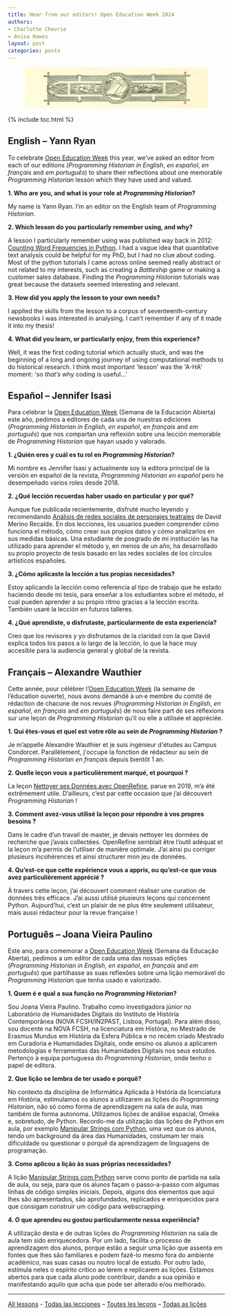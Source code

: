 ```yaml
---
title: Hear from our editors! Open Education Week 2024
authors: 
- Charlotte Chevrie
- Anisa Hawes
layout: post
categories: posts 
---
```


<p><figure><img src="/images/blog/OEW-banner.jpg" alt="Banner showing an open book on a geometric background"/><figcaption></figcaption> </figure></p>

{% include toc.html %}

## English – Yann Ryan

To celebrate [Open Education Week](https://oeweek.oeglobal.org/) this year, we’ve asked an editor from each of our editions (_Programming Historian in English_, _en español_, _en français_ and _em português_) to share their reflections about one memorable _Programming Historian_ lesson which they have used and valued.

**1. Who are you, and what is your role at _Programming Historian_?**

My name is Yann Ryan. I’m an editor on the English team of _Programming Historian_. 

**2. Which lesson do you particularly remember using, and why?**

A lesson I particularly remember using was published way back in 2012: [Counting Word Frequencies in Python](https://doi.org/10.46430/phen0003). I had a vague idea that quantitative text analysis could be helpful for my PhD, but I had no clue about coding. Most of the python tutorials I came across online seemed really abstract or not related to my interests, such as creating a _Battleship_ game or making a customer sales database. Finding the _Programming Historian_ tutorials was great because the datasets seemed interesting and relevant. 

**3. How did you apply the lesson to your own needs?**

I applied the skills from the lesson to a corpus of seventeenth-century newsbooks I was interested in analysing. I can’t remember if any of it made it into my thesis!

**4. What did you learn, or particularly enjoy, from this experience?**

Well, it was the first coding tutorial which actually stuck, and was the beginning of a long and ongoing journey of using computational methods to do historical research. I think most important 'lesson' was the 'A-HA' moment: 'so _that’s_ why coding is useful…'

## Español – Jennifer Isasi

Para celebrar la [Open Education Week](https://oeweek.oeglobal.org/) (Semana de la Educación Abierta) este año, pedimos a editores de cada una de nuestras ediciones (_Programming Historian in English_, _en español_, _en français_ and _em português_) que nos compartan una reflexión sobre una lección memorable de _Programming Historian_ que hayan usado y valorado.

**1. ¿Quién eres y cuál es tu rol en _Programming Historian_?**

Mi nombre es Jennifer Isasi y actualmente soy la editora principal de la versión en español de la revista, _Programming Historian en español_ pero he desempeñado varios roles desde 2018.

**2. ¿Qué lección recuerdas haber usado en particular y por qué?**

Aunque fue publicada recientemente, disfruté mucho leyendo y recomendando [Análisis de redes sociales de personajes teatrales](https://doi.org/10.46430/phes0064) de David Merino Recalde. En dos lecciones, los usuarios pueden comprender cómo funciona el método, cómo crear sus propios datos y cómo analizarlos en sus medidas básicas. Una estudiante de posgrado de mi institución las ha utilizado para aprender el método y, en menos de un año, ha desarrollado su propio proyecto de tesis basado en las redes sociales de los círculos artísticos españoles.

**3. ¿Cómo aplicaste la lección a tus propias necesidades?**

Estoy aplicando la lección como referencia al tipo de trabajo que he estado haciendo desde mi tesis, para enseñar a los estudiantes sobre el método, el cual pueden aprender a su propio ritmo gracias a la lección escrita. También usaré la lección en futuros talleres.

**4. ¿Qué aprendiste, o disfrutaste, particularmente de esta experiencia?**

Creo que los revisores y yo disfrutamos de la claridad con la que David explica todos los pasos a lo largo de la lección, lo que la hace muy accesible para la audiencia general y global de la revista.

## Français – Alexandre Wauthier

Cette année, pour célébrer l’[Open Education Week](https://oeweek.oeglobal.org/) (la semaine de l’éducation ouverte), nous avons demandé à un·e membre du comité de rédaction de chacune de nos revues (_Programming Historian in English_, _en español_, _en français_ and _em português_) de nous faire part de ses réflexions sur une leçon de _Programming Historian_ qu’il ou elle a utilisée et appréciée.

**1. Qui êtes-vous et quel est votre rôle au sein de _Programming Historian_&nbsp;?**

Je m’appelle Alexandre Wauthier et je suis ingénieur d'études au Campus Condorcet. Parallèlement, j'occupe la fonction de rédacteur au sein de _Programming Historian en français_ depuis bientôt 1 an.

**2. Quelle leçon vous a particulièrement marqué, et pourquoi&nbsp;?**

La leçon [Nettoyer ses Données avec OpenRefine](https://doi.org/10.46430/phfr0004), parue en 2019, m’a été extrêmement utile. D’ailleurs, c’est par cette occasion que j’ai découvert _Programming Historian_&nbsp;!

**3. Comment avez-vous utilisé la leçon pour répondre à vos propres besoins&nbsp;?**

Dans le cadre d’un travail de master, je devais nettoyer les données de recherche que j’avais collectées. OpenRefine semblait être l’outil adéquat et la leçon m’a permis de l’utiliser de manière optimale. J’ai ainsi pu corriger plusieurs incohérences et ainsi structurer mon jeu de données.

**4. Qu’est-ce que cette expérience vous a appris, ou qu’est-ce que vous avez particulièrement apprécié&nbsp;?**

À travers cette leçon, j’ai découvert comment réaliser une curation de données très efficace. J’ai aussi utilisé plusieurs leçons qui concernent Python. Aujourd’hui, c’est un plaisir de ne plus être seulement utilisateur, mais aussi rédacteur pour la revue française&nbsp;!

## Português – Joana Vieira Paulino

Este ano, para comemorar a [Open Education Week](https://oeweek.oeglobal.org/) (Semana da Educação Aberta), pedimos a um editor de cada uma das nossas edições (_Programming Historian in English_, _en español_, _en français_ and _em português_) que partilhasse as suas reflexões sobre uma lição memorável do _Programming Historian_ que tenha usado e valorizado.

**1. Quem é e qual a sua função no _Programming Historian_?**

Sou Joana Vieira Paulino. Trabalho como investigadora júnior no Laboratório de Humanidades Digitais do Instituto de História Contemporânea (NOVA FCSH/IN2PAST, Lisboa, Portugal). Para além disso, sou docente na NOVA FCSH, na licenciatura em História, no Mestrado de Erasmus Mundus em História da Esfera Pública e no recém criado Mestrado em Curadoria e Humanidades Digitais, onde ensino os alunos a aplicarem metodologias e ferramentas das Humanidades Digitais nos seus estudos. Pertenço à equipa portuguesa do _Programming Historian_, onde tenho o papel de editora.

**2. Que lição se lembra de ter usado e porquê?**

No contexto da disciplina de Informática Aplicada à História da licenciatura em História, estimulamos os alunos a utilizarem as lições do _Programming Historian_, não só como forma de aprendizagem na sala de aula, mas também de forma autonoma. Utilizamos lições de análise espacial, Omeka e, sobretudo, de Python. Recordo-me da utilização das lições de Python em aula, por exemplo [Manipular Strings com Python](https://doi.org/10.46430/phpt0016), uma vez que os alunos, tendo um background da área das Humanidades, costumam ter mais dificuldade ou questionar o porquê da aprendizagem de linguagens de programação.

**3. Como aplicou a lição às suas próprias necessidades?**

A lição [Manipular Strings com Python](https://doi.org/10.46430/phpt0016) serve como ponto de partida na sala de aula, ou seja, para que os alunos façam o passo-a-passo com algumas linhas de código simples iniciais. Depois, alguns dos elementos que aqui lhes são apresentados, são aprofundados, replicados e enriquecidos para que consigam construir um código para webscrapping. 

**4. O que aprendeu ou gostou particularmente nessa experiência?**

A utilização desta e de outras lições do _Programming Historian_ na sala de aula tem sido enriquecedora. Por um lado, facilita o processo de aprendizagem dos alunos, porque estão a seguir uma lição que assenta em fontes que lhes são familiares e podem fazê-lo mesmo fora do ambiente académico, nas suas casas ou noutro local de estudo. Por outro lado, estimula neles o espírito crítico ao lerem e replicarem as lições. Estamos abertos para que cada aluno pode contribuir, dando a sua opinião e manifestando aquilo que acha que pode ser alterado e/ou melhorado.

-------

[All lessons](/en/lessons/) - [Todas las lecciones](/es/lecciones/) – [Toutes les leçons](/fr/lecons/) – [Todas as lições](/pt/licoes/)
